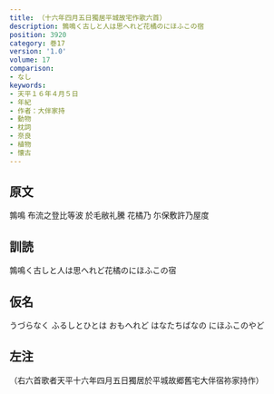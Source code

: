 ```yaml
---
title: （十六年四月五日獨居平城故宅作歌六首）
description: 鶉鳴く古しと人は思へれど花橘のにほふこの宿
position: 3920
category: 巻17
version: '1.0'
volume: 17
comparison:
- なし
keywords:
- 天平１６年４月５日
- 年紀
- 作者：大伴家持
- 動物
- 枕詞
- 奈良
- 植物
- 懐古
---
```


## 原文

鶉鳴 布流之登比等波 於毛敝礼騰 花橘乃 尓保敷許乃屋度

## 訓読

鶉鳴く古しと人は思へれど花橘のにほふこの宿

## 仮名

うづらなく ふるしとひとは おもへれど はなたちばなの にほふこのやど

## 左注

（右六首歌者天平十六年四月五日獨居於平城故郷舊宅大伴宿祢家持作）
